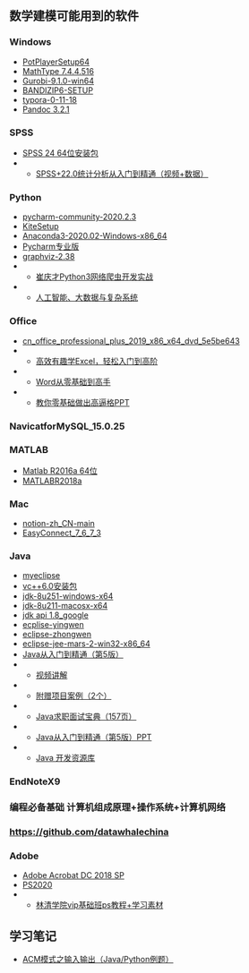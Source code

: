 ## 数学建模可能用到的软件
### Windows
- [PotPlayerSetup64](https://zhuanlan.zhihu.com/p/266208121)
- [MathType 7.4.4.516](https://mp.weixin.qq.com/s/TgrrypEAvVYAgVOckgIhUQ)
- [Gurobi-9.1.0-win64](https://mp.weixin.qq.com/s/TgrrypEAvVYAgVOckgIhUQ)
- [BANDIZIP6-SETUP](https://zhuanlan.zhihu.com/p/354261429)
- [typora-0-11-18](https://mp.weixin.qq.com/s/TgrrypEAvVYAgVOckgIhUQ)
- [Pandoc 3.2.1](https://mp.weixin.qq.com/s/TgrrypEAvVYAgVOckgIhUQ)
### SPSS
- [SPSS 24 64位安装包](https://mp.weixin.qq.com/s/TgrrypEAvVYAgVOckgIhUQ)
- - [SPSS+22.0统计分析从入门到精通（视频+数据）](https://mp.weixin.qq.com/s/TgrrypEAvVYAgVOckgIhUQ)
### Python
- [pycharm-community-2020.2.3](https://mp.weixin.qq.com/s/TgrrypEAvVYAgVOckgIhUQ)
- [KiteSetup](https://mp.weixin.qq.com/s/TgrrypEAvVYAgVOckgIhUQ)
- [Anaconda3-2020.02-Windows-x86_64](https://mp.weixin.qq.com/s/TgrrypEAvVYAgVOckgIhUQ)
- [Pycharm专业版](https://mp.weixin.qq.com/s/TgrrypEAvVYAgVOckgIhUQ)
- [graphviz-2.38](https://zhuanlan.zhihu.com/p/268532582)
- - [崔庆才Python3网络爬虫开发实战](https://mp.weixin.qq.com/s/TgrrypEAvVYAgVOckgIhUQ)
- - [人工智能、大数据与复杂系统](https://mp.weixin.qq.com/s/TgrrypEAvVYAgVOckgIhUQ)
### Office
- [cn_office_professional_plus_2019_x86_x64_dvd_5e5be643](https://mp.weixin.qq.com/s/TgrrypEAvVYAgVOckgIhUQ)
- - [高效有趣学Excel，轻松入门到高阶](https://mp.weixin.qq.com/s/TgrrypEAvVYAgVOckgIhUQ)
- - [Word从零基础到高手](https://mp.weixin.qq.com/s/TgrrypEAvVYAgVOckgIhUQ)
- - [教你零基础做出高逼格PPT](https://mp.weixin.qq.com/s/TgrrypEAvVYAgVOckgIhUQ)
### NavicatforMySQL_15.0.25
### MATLAB
- [Matlab R2016a 64位](https://mp.weixin.qq.com/s/TgrrypEAvVYAgVOckgIhUQ)
- [MATLABR2018a](https://mp.weixin.qq.com/s/TgrrypEAvVYAgVOckgIhUQ)
### Mac
- [notion-zh_CN-main](https://mp.weixin.qq.com/s/TgrrypEAvVYAgVOckgIhUQ)
- [EasyConnect_7_6_7_3](https://mp.weixin.qq.com/s/TgrrypEAvVYAgVOckgIhUQ)
### Java
- [myeclipse](https://mp.weixin.qq.com/s/TgrrypEAvVYAgVOckgIhUQ)
- [vc++6.0安装包](https://mp.weixin.qq.com/s/TgrrypEAvVYAgVOckgIhUQ)
- [jdk-8u251-windows-x64](https://mp.weixin.qq.com/s/TgrrypEAvVYAgVOckgIhUQ)
- [jdk-8u211-macosx-x64](https://mp.weixin.qq.com/s/TgrrypEAvVYAgVOckgIhUQ)
- [jdk api 1.8_google](https://mp.weixin.qq.com/s/TgrrypEAvVYAgVOckgIhUQ)
- [ecplise-yingwen](https://mp.weixin.qq.com/s/TgrrypEAvVYAgVOckgIhUQ)
- [eclipse-zhongwen](https://mp.weixin.qq.com/s/TgrrypEAvVYAgVOckgIhUQ)
- [eclipse-jee-mars-2-win32-x86_64](https://mp.weixin.qq.com/s/TgrrypEAvVYAgVOckgIhUQ)
- [Java从入门到精通（第5版）](https://mp.weixin.qq.com/s/TgrrypEAvVYAgVOckgIhUQ)
- - [视频讲解](https://mp.weixin.qq.com/s/TgrrypEAvVYAgVOckgIhUQ)
- - [附赠项目案例（2个）](https://mp.weixin.qq.com/s/TgrrypEAvVYAgVOckgIhUQ)
- - [Java求职面试宝典（157页）](https://mp.weixin.qq.com/s/TgrrypEAvVYAgVOckgIhUQ)
- - [Java从入门到精通（第5版）PPT](https://mp.weixin.qq.com/s/TgrrypEAvVYAgVOckgIhUQ)
- - [Java 开发资源库](https://mp.weixin.qq.com/s/TgrrypEAvVYAgVOckgIhUQ)
### EndNoteX9
### 编程必备基础 计算机组成原理+操作系统+计算机网络
### https://github.com/datawhalechina
### Adobe
- [Adobe Acrobat DC 2018 SP](https://mp.weixin.qq.com/s/TgrrypEAvVYAgVOckgIhUQ)
- [PS2020](https://mp.weixin.qq.com/s/TgrrypEAvVYAgVOckgIhUQ)
- - [林清学院vip基础班ps教程+学习素材](https://mp.weixin.qq.com/s/TgrrypEAvVYAgVOckgIhUQ)
## 学习笔记
- [ACM模式之输入输出（Java/Python例题）](https://zhuanlan.zhihu.com/p/438909352)
